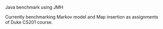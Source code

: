 Java benchmark using JMH

Currently benchmarking Markov model and Map insertion as assignments of Duke CS201 course.
